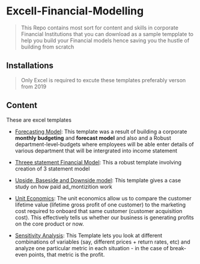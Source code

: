# Excell-Financial-Modelling
>This Repo contains most sort for content and skills in corporate Financial Institutions that you can download as a sample tempplate to help you build your Financial models hence saving you the hustle of building from scratch

## Installations
> Only Excel is required to excute these templates preferably verson from 2019

## Content 
These are excel templates
* [Forecasting Model](https://github.com/MutegiMk/Excell-Financial-Modelling/blob/main/Forecasting%20Model.xlsx): This template was a result of building a corporate **monthly budgeting** and **forecast model** and also and a Robust department-level-budgets     where employees will be able enter details of various department that will be intergrated into income statement 

* [Threee statement Financial Model](https://github.com/MutegiMk/Excell-Financial-Modelling/blob/main/Three%20Statement%20Finacial%20Model.xlsx): This a robust template involving creation of 3 statement  model

* [Upside, Baseside and Downside model](https://github.com/MutegiMk/Excell-Financial-Modelling/blob/main/Upside_Downside_Model_for_Investors.xlsx): This template gives a case study on how paid ad_montizition work

* [Unit Economics](https://github.com/MutegiMk/Excell-Financial-Modelling/blob/main/Unit_Economics_for_Startups.xlsx): The unit economics allow us to compare the customer lifetime value (lifetime gross profit of one customer) to the marketing cost required to onboard that same customer (customer acquisition cost). This effectively tells us whether our business is generating profits on the core product or now. 

* [Sensitivity Analysis](https://github.com/MutegiMk/Excell-Financial-Modelling/blob/main/Sensitivity_Analysis_Break_Even_Point_Final.xlsx): This Template lets you look at different combinations of variables (say, different prices + return rates, etc) and analyze one particular metric in each situation - in the case of break-even points, that metric is the profit. 
